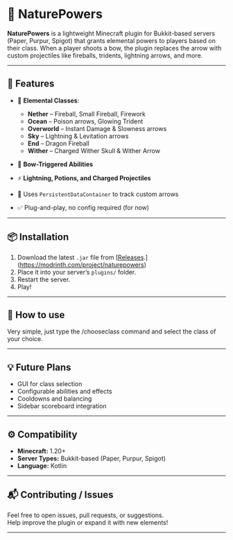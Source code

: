 # 🌿 NaturePowers

**NaturePowers** is a lightweight Minecraft plugin for Bukkit-based servers (Paper, Purpur, Spigot) that grants elemental powers to players based on their class. When a player shoots a bow, the plugin replaces the arrow with custom projectiles like fireballs, tridents, lightning arrows, and more.

---

## 🎯 Features

- 🌋 **Elemental Classes**:
  - **Nether** – Fireball, Small Fireball, Firework
  - **Ocean** – Poison arrows, Glowing Trident
  - **Overworld** – Instant Damage & Slowness arrows
  - **Sky** – Lightning & Levitation arrows
  - **End** – Dragon Fireball
  - **Wither** – Charged Wither Skull & Wither Arrow

- 🏹 **Bow-Triggered Abilities**
- ⚡ **Lightning, Potions, and Charged Projectiles**
- 🔧 Uses `PersistentDataContainer` to track custom arrows
- ✅ Plug-and-play, no config required (for now)

---

## 📦 Installation

1. Download the latest `.jar` file from [[Releases](./releases).](https://modrinth.com/project/naturepowers)
2. Place it into your server’s `plugins/` folder.
3. Restart the server.
4. Play!

---

## 🚀 How to use

Very simple, just type the /chooseclass command and select the class of your choice.

---

## 💡 Future Plans

- GUI for class selection  
- Configurable abilities and effects  
- Cooldowns and balancing  
- Sidebar scoreboard integration  

---

## ⚙️ Compatibility

- **Minecraft:** 1.20+
- **Server Types:** Bukkit-based (Paper, Purpur, Spigot)
- **Language:** Kotlin

---

## 📬 Contributing / Issues

Feel free to open issues, pull requests, or suggestions.  
Help improve the plugin or expand it with new elements!

---
